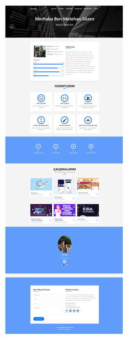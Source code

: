 ![Merhaba](https://github.com/metav1sion/DevFolioProject/blob/master/DevFolio/img/projectPhotos/localhost_44316_Default_Index%20(2).png)
